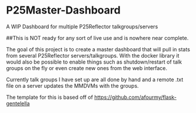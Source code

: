 # P25Master-Dashboard
A WIP Dashboard for multiple P25Reflector talkgroups/servers

##This is NOT ready for any sort of live use and is nowhere near complete.

The goal of this project is to create a master dashboard that will pull in stats from several P25Reflector servers/talkgroups.
With the docker library it would also be possible to enable things such as shutdown/restart of talk groups on the fly or even create new ones from the web interface.

Currently talk groups I have set up are all done by hand and a remote .txt file on a server updates the MMDVMs with the groups.

The template for this is based off of https://github.com/afourmy/flask-gentelella
